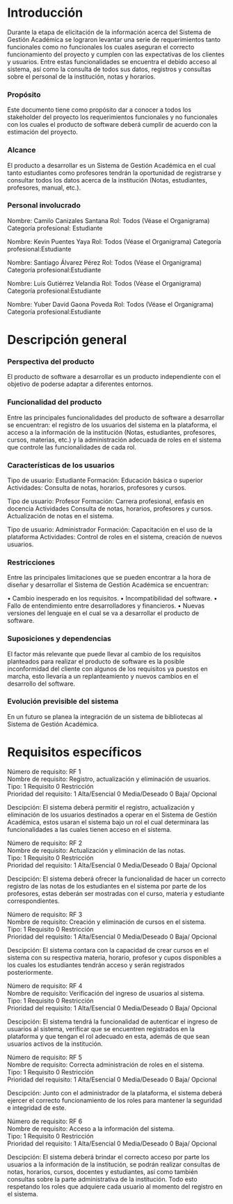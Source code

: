 
#	Introducción
Durante la etapa de elicitación de la información acerca del Sistema de Gestión Académica se lograron levantar una serie de requerimientos tanto funcionales como no funcionales los cuales aseguran el correcto funcionamiento del proyecto y cumplen con las expectativas de los clientes y usuarios. Entre estas funcionalidades se encuentra el debido acceso al sistema, así como la consulta de todos sus datos, registros y consultas sobre el personal de la institución, notas y horarios.

###	Propósito
Este documento tiene como propósito dar a conocer a todos los stakeholder del proyecto los requerimientos funcionales y no funcionales con los cuales el producto de software deberá cumplir de acuerdo con la estimación del proyecto.

###	Alcance
El producto a desarrollar es un Sistema de Gestión Académica en el cual tanto estudiantes como profesores tendrán la oportunidad de registrarse y consultar todos los datos acerca de la institución (Notas, estudiantes, profesores, manual, etc.).

###	Personal involucrado

Nombre:	Camilo Canizales Santana
Rol:	Todos (Véase el Organigrama)
Categoría profesional:	Estudiante

Nombre:	Kevin Puentes Yaya
Rol:	Todos (Véase el Organigrama)
Categoría profesional:Estudiante

Nombre:	Santiago Álvarez Pérez
Rol:	Todos (Véase el Organigrama)
Categoría profesional:Estudiante

Nombre:	Luis Gutiérrez Velandia
Rol:	Todos (Véase el Organigrama)
Categoría profesional:Estudiante

Nombre:	Yuber David Gaona Poveda
Rol:	Todos (Véase el Organigrama)
Categoría profesional:Estudiante

#	Descripción general

###	Perspectiva del producto
El producto de software a desarrollar es un producto independiente con el objetivo de poderse adaptar a diferentes entornos.

###	Funcionalidad del producto
Entre las principales funcionalidades del producto de software a desarrollar se encuentran: el registro de los usuarios del sistema en la plataforma, el acceso a la información de la institución (Notas, estudiantes, profesores, cursos, materias, etc.) y la administración adecuada de roles en el sistema que controle las funcionalidades de cada rol.

###	Características de los usuarios

Tipo de usuario:	Estudiante
Formación:	Educación básica o superior
Actividades:	Consulta de notas, horarios, profesores y cursos.

Tipo de usuario:	Profesor
Formación:	Carrera profesional, enfasis en docencia
Actividades	Consulta de notas, horarios, profesores y cursos. Actualización de notas en el sistema.

Tipo de usuario:	Administrador
Formación:	Capacitación en el uso de la plataforma
Actividades:	Control de roles en el sistema, creación de nuevos usuarios.

###	Restricciones
Entre las principales limitaciones que se pueden encontrar a la hora de diseñar y desarrollar el Sistema de Gestión Académica se encuentran:

•	Cambio inesperado en los requisitos.
•	Incompatibilidad del software.
•	Fallo de entendimiento entre desarrolladores y financieros.
•	Nuevas versiones del lenguaje en el cual se va a desarrollar el producto de software.

###	Suposiciones y dependencias
El factor más relevante que puede llevar al cambio de los requisitos planteados para realizar el producto de software es la posible inconformidad del cliente con algunos de los requisitos ya puestos en marcha, esto llevaría a un replanteamiento y nuevos cambios en el desarrollo del software.

###	Evolución previsible del sistema
En un futuro se planea la integración de un sistema de bibliotecas al Sistema de Gestión Académica.


#	Requisitos específicos

Número de requisito:	RF 1 <br />
Nombre de requisito:	Registro, actualización y eliminación de usuarios.<br />
Tipo:	1 Requisito 0 Restricción<br />
Prioridad del requisito:	1 Alta/Esencial 0 Media/Deseado 0 Baja/ Opcional<br />

Descipción: El sistema deberá permitir el registro, actualización y eliminación de los usuarios destinados a operar en el Sistema de Gestión Académica, estos usaran el sistema bajo un rol el cual determinara las funcionalidades a las cuales tienen acceso en el sistema.<br />

Número de requisito:	RF 2<br />
Nombre de requisito:	Actualización y eliminación de las notas.<br />
Tipo:	1 Requisito 0 Restricción<br />
Prioridad del requisito:	1 Alta/Esencial 0 Media/Deseado 0 Baja/ Opcional<br />

Descipción: El sistema deberá ofrecer la funcionalidad de hacer un correcto registro de las notas de los estudiantes en el sistema por parte de los profesores, estas deberán ser mostradas con el curso, materia y estudiante correspondientes.<br />

Número de requisito:	RF 3<br />
Nombre de requisito:	Creación y eliminación de cursos en el sistema.<br />
Tipo:	1 Requisito 0 Restricción<br />
Prioridad del requisito:	1 Alta/Esencial 0 Media/Deseado 0 Baja/ Opcional<br />

Descipción: El sistema contara con la capacidad de crear cursos en el sistema con su respectiva materia, horario, profesor y cupos disponibles a los cuales los estudiantes tendrán acceso y serán registrados posteriormente.<br />

Número de requisito:	RF 4<br />
Nombre de requisito:	Verificación del ingreso de usuarios al sistema.<br />
Tipo:	1 Requisito 0 Restricción<br />
Prioridad del requisito:	1 Alta/Esencial 0 Media/Deseado 0 Baja/ Opcional<br />

Descipción: El sistema tendrá la funcionalidad de autenticar el ingreso de usuarios al sistema, verificar que se encuentren registrados en la plataforma y que tengan el rol adecuado en esta, además de que sean usuarios activos de la institución.<br /> 

Número de requisito:	RF 5<br />
Nombre de requisito:	Correcta administración de roles en el sistema.<br />
Tipo:	1 Requisito 0 Restricción<br />
Prioridad del requisito:	1 Alta/Esencial 0 Media/Deseado 0 Baja/ Opcional<br />

Descipción: Junto con el administrador de la plataforma, el sistema deberá ejercer el correcto funcionamiento de los roles para mantener la seguridad e integridad de este.<br />

Número de requisito:	RF 6<br />
Nombre de requisito:	Acceso a la información del sistema.<br />
Tipo:	1 Requisito 0 Restricción<br />
Prioridad del requisito:	1 Alta/Esencial 0 Media/Deseado 0 Baja/ Opcional<br />

Descipción: El sistema deberá brindar el correcto acceso por parte los usuarios a la información de la institución, se podrán realizar consultas de notas, horarios, cursos, docentes y estudiantes, así como también consultas sobre la parte administrativa de la institución. Todo esto respetando los roles que adquiere cada usuario al momento del registro en el sistema.<br />
